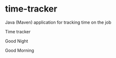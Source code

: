# time-tracker
Java (Maven) application for tracking time on the job

Time tracker

Good Night 


Good Morning
